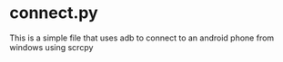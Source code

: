 # connect.py
This is a simple file that uses adb to connect to an android phone from windows using scrcpy
